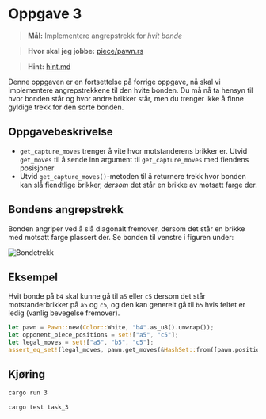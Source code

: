 # Oppgave 3
> **Mål:** Implementere angrepstrekk for _hvit bonde_

> **Hvor skal jeg jobbe:** [piece/pawn.rs](piece/pawn.rs)

> **Hint:** [hint.md](./hint.md)

Denne oppgaven er en fortsettelse på forrige oppgave, nå skal vi implementere angrepstrekkene til den hvite bonden. 
Du må nå ta hensyn til hvor bonden står og hvor andre brikker står, men du trenger ikke å finne gyldige trekk for 
den sorte bonden.

## Oppgavebeskrivelse
- `get_capture_moves` trenger å vite hvor motstanderens brikker er. Utvid `get_moves` til å sende inn argument til `get_capture_moves` med fiendens posisjoner
- Utvid `get_capture_moves()`-metoden til å returnere trekk hvor bonden kan slå fiendtlige brikker, _dersom_ det står en brikke av motsatt farge der.

## Bondens angrepstrekk
Bonden angriper ved å slå diagonalt fremover, dersom det står en brikke med motsatt farge plassert der. Se bonden 
til venstre i figuren under:

![Bondetrekk](../../images/moves/pawn.gif)

## Eksempel
Hvit bonde på `b4` skal kunne gå til `a5` eller `c5` dersom det står motstanderbrikker på `a5` og `c5`, og den kan 
generelt gå til `b5` hvis feltet er ledig (vanlig bevegelse fremover).

```rust
let pawn = Pawn::new(Color::White, "b4".as_u8().unwrap());
let opponent_piece_positions = set!["a5", "c5"];
let legal_moves = set!["a5", "b5", "c5"];
assert_eq_set!(legal_moves, pawn.get_moves(&HashSet::from([pawn.position]), &opponent_piece_positions));
```

## Kjøring
```bash
cargo run 3
```
```bash
cargo test task_3
```
